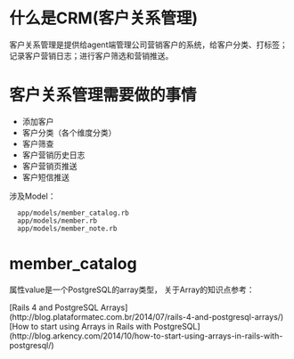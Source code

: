 # 什么是CRM(客户关系管理)

客户关系管理是提供给agent端管理公司营销客户的系统，给客户分类、打标签；记录客户营销日志；进行客户筛选和营销推送。

# 客户关系管理需要做的事情

  - 添加客户
  - 客户分类（各个维度分类）
  - 客户筛查
  - 客户营销历史日志
  - 客户营销页推送
  - 客户短信推送

  涉及Model：

      app/models/member_catalog.rb
      app/models/member.rb
      app/models/member_note.rb

# member_catalog

  <p> 属性value是一个PostgreSQL的array类型， 关于Array的知识点参考： </p>
  [Rails 4 and PostgreSQL Arrays](http://blog.plataformatec.com.br/2014/07/rails-4-and-postgresql-arrays/)
  [How to start using Arrays in Rails with PostgreSQL](http://blog.arkency.com/2014/10/how-to-start-using-arrays-in-rails-with-postgresql/)
